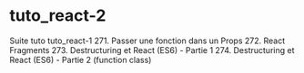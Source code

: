 # tuto_react-2
Suite tuto tuto_react-1
271. Passer une fonction dans un Props
272. React Fragments
273. Destructuring et React (ES6) - Partie 1
274. Destructuring et React (ES6) - Partie 2 (function class)